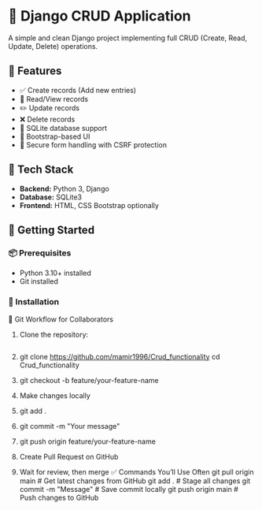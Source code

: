 # 🧾 Django CRUD Application

A simple and clean Django project implementing full CRUD (Create, Read, Update, Delete) operations.

## 🚀 Features

- ✅ Create records (Add new entries)
- 📄 Read/View records
- ✏️ Update records
- ❌ Delete records
- 📁 SQLite database support
- 🎨 Bootstrap-based UI 
- 🔐 Secure form handling with CSRF protection

## 🧰 Tech Stack

- **Backend:** Python 3, Django
- **Database:** SQLite3
- **Frontend:** HTML, CSS Bootstrap optionally

## 🏁 Getting Started

### 📦 Prerequisites

- Python 3.10+ installed
- Git installed

### 🔧 Installation

🔁 Git Workflow for Collaborators
1. Clone the repository:

   ```bash
1. git clone https://github.com/mamir1996/Crud_functionality
   cd Crud_functionality
2. git checkout -b feature/your-feature-name
3. Make changes locally
4. git add .
5. git commit -m "Your message"
6. git push origin feature/your-feature-name
7. Create Pull Request on GitHub
8. Wait for review, then merge
✅ Commands You’ll Use Often
git pull origin main     # Get latest changes from GitHub
git add .                # Stage all changes
git commit -m "Message"  # Save commit locally
git push origin main     # Push changes to GitHub